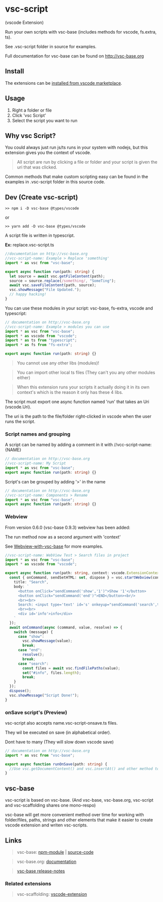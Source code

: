 # vsc-script

(vscode Extension)

Run your own scripts with vsc-base (includes methods for vscode, fs.extra, ts).

See .vsc-script folder in source for examples.

Full documentation for vsc-base can be found on http://vsc-base.org

## Install

The extensions can be [installed from vscode marketplace](https://marketplace.visualstudio.com/items?itemName=alfnielsen.vsc-script).

## Usage

1. Right a folder or file
2. Click 'vsc Script'
3. Select the script you want to run

## Why vsc Script?

You could always just run js/ts runs in your system with nodejs,
but this extension gives you the context of vscode.

> All script are run by clicking a file or folder and your script is given the uri that was clicked.

Common methods that make custom scripting easy can be found in the examples in .vsc-script folder in this source code.

## Dev (Create vsc-script)

```
>> npm i -D vsc-base @types/vscode
```

or

```
>> yarn add -D vsc-base @types/vscode
```

A script file is written in typescript.

**Ex:** replace.vsc-script.ts

```ts
//documentation on http://vsc-base.org
//vcc-script-name: Example > Replace 'something'
import * as vsc from "vsc-base";

export async function run(path: string) {
  let source = await vsc.getFileContent(path);
  source = source.replace(/something/, "SomeTing");
  await vsc.saveFileContent(path, source);
  vsc.showMessage("File Updated.");
  // happy hacking!
}
```

You can use these modules in your script: vsc-base, fs-extra, vscode and typescript:

```ts
// documentation on http://vsc-base.org
//vcc-script-name: Example > modules you can use
import * as vsc from "vsc-base";
import * as vscode from "vscode";
import * as ts from "typescript";
import * as fs from "fs-extra";

export async function run(path: string) {}
```

> You cannot use any other libs (modules)!

> You can import other local ts files (They can't you any other modules either)

> When this extension runs your scripts it actually doing it in its own context's which is the reason it only has these 4 libs.

The script must export one async function named 'run' that takes an Uri (vscode.Uri).

The uri is the path to the file/folder right-clicked in vscode when the user runs the script.

### Script names and grouping

A script can be named by adding a comment in it with //vcc-script-name: {NAME}

```ts
// documentation on http://vsc-base.org
//vcc-script-name: My Script
import * as vsc from "vsc-base";
export async function run(path: string) {}
```

Script's can be grouped by adding '>' in the name

```ts
// documentation on http://vsc-base.org
//vcc-script-name: Components > Rename
import * as vsc from "vsc-base";
export async function run(path: string) {}
```

### Webview

From version 0.6.0 (vsc-base 0.9.3) webview has been added:

The run method now as a second argument with 'context'

See [Webview-with-vsc-base](https://github.com/alfnielsen/vsc-base/wiki/Webview-with-vsc-base) for more examples.

```ts
//vsc-script-name: WebView Test > Search files in project
import * as vsc from "vsc-base";
import * as vscode from "vscode";

export async function run(path: string, context: vscode.ExtensionContext) {
  const { onCommand, sendSetHTML: set, dispose } = vsc.startWebview(context, {
    title: "Search",
    body: `
      <button onClick="sendCommand('show','1')">Show '1'</button>
      <button onClick="sendCommand('end')">END</button><br/>
      <br><br>
      Search: <input type='text' id='s' onkeyup="sendCommand('search',this.value)" >
      <br><br>
      <div id='info'>info</div>
    `
  });
  await onCommand(async (command, value, resolve) => {
    switch (message) {
      case "show":
        vsc.showMessage(value);
        break;
      case "end":
        resolve();
        break;
      case "search":
        const files = await vsc.findFilePaths(value);
        set("#info", files.length);
        break;
    }
  });
  dispose();
  vsc.showMessage("Script Done!");
}
```

### onSave script's (Preview)

vsc-script also accepts name.vsc-script-onsave.ts files.

They wil be executed on save (in alphabetical order).

Dont have to many (They will slow down vscode save)

```ts
// documentation on http://vsc-base.org
import * as vsc from "vsc-base";

export async function runOnSave(path: string) {
  //Use vsc.getDocumentContent() and vsc.insertAt() and other method to change document before its saved
}
```

## vsc-base

vsc-script is based on vsc-base. (And vsc-base, vsc-base.org, vsc-script and vsc-scaffolding shares one mono-respo)

vsc-base will get more convenient method over time for working with folder/files,
paths, strings and other elements that make it easier to create vscode extension and writen vsc-scripts.

## Links

> vsc-base: [npm-module](https://www.npmjs.com/package/vsc-base) | [source-code](https://github.com/alfnielsen/vsc-base)

> vsc-base.org: [documentation](http://vsc-base.org)

> [vsc-base release-notes](https://github.com/alfnielsen/vsc-base/wiki/Release-notes)

### Related extensions

> vsc-scaffolding: [vscode-extension](https://marketplace.visualstudio.com/items?itemName=alfnielsen.vsc-scafolding)
